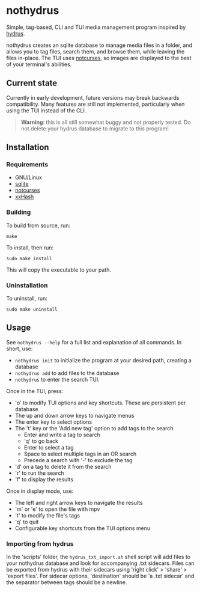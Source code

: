 
# nothydrus

Simple, tag-based, CLI and TUI media management program inspired by [hydrus](https://hydrusnetwork.github.io/hydrus/).

nothydrus creates an sqlite database to manage media files in a folder, and allows you to tag files, search them, and browse them, while leaving the files in-place.
The TUI uses [notcurses](https://github.com/dankamongmen/notcurses), so images are displayed to the best of your terminal's abilities.

## Current state

Currently in early development, future versions may break backwards compatibility.
Many features are still not implemented, particularly when using the TUI instead of the CLI.

> **Warning**: this is all still somewhat buggy and not properly tested.
Do not delete your hydrus database to migrate to this program!

## Installation

### Requirements

+ GNU/Linux
+ [sqlite](https://www.sqlite.org/index.html)
+ [notcurses](https://github.com/dankamongmen/notcurses)
+ [xxHash](https://github.com/Cyan4973/xxHash)

### Building

To build from source, run:
```
make
```
To install, then run:
```
sudo make install
```
This will copy the executable to your path.

### Uninstallation

To uninstall, run:
```
sudo make uninstall
```

## Usage

See `nothydrus --help` for a full list and explanation of all commands.
In short, use:
+ `nothydrus init` to initialize the program at your desired path, creating a database
+ `nothydrus add` to add files to the database
+ `nothydrus` to enter the search TUI.

Once in the TUI, press:
+ 'o' to modify TUI options and key shortcuts. These are persistent per database
+ The up and down arrow keys to navigate menus
+ The enter key to select options
+ The 't' key or the 'Add new tag' option to add tags to the search
    + Enter and write a tag to search
    + 'q' to go back
    + Enter to select a tag
    + Space to select multiple tags in an OR search
    + Precede a search with '-' to exclude the tag
+ 'd' on a tag to delete it from the search
+ 'r' to run the search
+ 'f' to display the results

Once in display mode, use:
+ The left and right arrow keys to navigate the results
+ 'm' or 'e' to open the file with mpv
+ 't' to modify the file's tags
+ 'q' to quit
+ Configurable key shortcuts from the TUI options menu

### Importing from hydrus

In the 'scripts' folder, the `hydrus_txt_import.sh` shell script will add files to your nothydrus database and look for accompanying .txt sidecars.
Files can be exported from hydrus with their sidecars using 'right click' > 'share' > 'export files'.
For sidecar options, 'destination' should be 'a .txt sidecar' and the separator between tags should be a newline.

